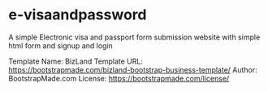 # e-visaandpassword
A simple Electronic visa and passport form submission website with simple html form and signup and login

Template Name: BizLand
Template URL: https://bootstrapmade.com/bizland-bootstrap-business-template/
Author: BootstrapMade.com
License: https://bootstrapmade.com/license/
